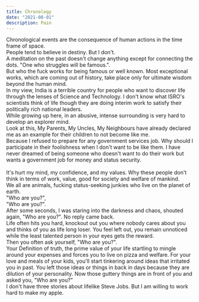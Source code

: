 ```yaml
---
title: Chronology 
date: "2021-08-01"
description: Pain
---
```


Chronological events are the consequence of human actions in the time frame of space.
<br />
People tend to believe in destiny. But I don't.
<br />
A meditation on the past doesn't change anything except for connecting the dots. "One who struggles will be famous.". 
<br />
But who the fuck works for being famous or well known. Most exceptional works, which are coming out of history, take place only for ultimate wisdom beyond the human mind.
<br />
In my view, India is a terrible country for people who want to discover life through the lenses of Science and Technology. I don't know what ISRO's scientists think of life though they are doing interim work to satisfy their politically rich national leaders.
<br />
While growing up here, in an abusive, intense surrounding is very hard to develop an explorer mind.
<br />
Look at this,  My Parents, My  Uncles, My Neighbours have already declared me as an example for their children to not become like me. 
<br />
Because I refused to prepare for any government services job. Why should I participate in their foolishness when I don't want to be like them. I have never dreamed of being someone who doesn't want to do their work but wants a government job for money and status security.
<br />  
It's hurt my mind, my confidence, and my values. Why these people don't think in terms of work, value, good for society and welfare of mankind.
<br />
We all are animals, fucking status-seeking junkies who live on the planet of earth. 
<br />
"Who are you?",
<br />
"Who are you?".
<br /> 
After some seconds, I was staring into the darkness and chaos, shouted again, "Who are you?". No reply came back.
<br />
Life often hits you hard, knockout out you where nobody cares about you and thinks of you as life long loser. You feel left out, you remain unnoticed while the least talented person in your eyes gets the reward.
<br />
Then you often ask yourself, "Who are you?".
<br />
Your Definition of truth, the prime value of your life startling to mingle around your expenses and forces you to live on pizza and welfare. For your love and meals of your kids, you'll start tinkering around ideas that irritated you in past. You left those ideas or things in back in days because they are dilution of your personality. Now those guttery things are in front of you and asked you, "Who are you?" 
<br />
I don't have three stories about lifelike Steve Jobs.
But I am willing to work hard to make my apple.